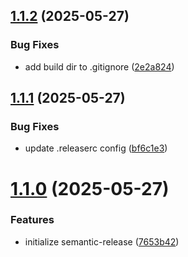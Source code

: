 ## [1.1.2](https://github.com/thieleju/mhws-better-hunter-highlights/compare/v1.1.1...v1.1.2) (2025-05-27)


### Bug Fixes

* add build dir to .gitignore ([2e2a824](https://github.com/thieleju/mhws-better-hunter-highlights/commit/2e2a82483e05f8000821a4811ba1cfc15685d6dc))

## [1.1.1](https://github.com/thieleju/mhws-better-hunter-highlights/compare/v1.1.0...v1.1.1) (2025-05-27)


### Bug Fixes

* update .releaserc config ([bf6c1e3](https://github.com/thieleju/mhws-better-hunter-highlights/commit/bf6c1e3ef8a02da4e8c190dfeef63e1e92dc6512))

# [1.1.0](https://github.com/thieleju/mhws-better-hunter-highlights/compare/v1.0.0...v1.1.0) (2025-05-27)


### Features

* initialize semantic-release ([7653b42](https://github.com/thieleju/mhws-better-hunter-highlights/commit/7653b42eb8a48806c1e04546ab4d54860658343f))
